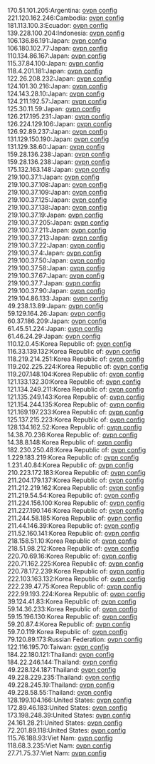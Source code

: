170.51.101.205:Argentina: [ovpn config](vpn/170_51_101_205.ovpn)  
221.120.162.246:Cambodia: [ovpn config](vpn/221_120_162_246.ovpn)  
181.113.100.3:Ecuador: [ovpn config](vpn/181_113_100_3.ovpn)  
139.228.100.204:Indonesia: [ovpn config](vpn/139_228_100_204.ovpn)  
106.136.86.191:Japan: [ovpn config](vpn/106_136_86_191.ovpn)  
106.180.102.77:Japan: [ovpn config](vpn/106_180_102_77.ovpn)  
110.134.86.167:Japan: [ovpn config](vpn/110_134_86_167.ovpn)  
115.37.84.100:Japan: [ovpn config](vpn/115_37_84_100.ovpn)  
118.4.201.181:Japan: [ovpn config](vpn/118_4_201_181.ovpn)  
122.26.208.232:Japan: [ovpn config](vpn/122_26_208_232.ovpn)  
124.101.30.216:Japan: [ovpn config](vpn/124_101_30_216.ovpn)  
124.143.28.10:Japan: [ovpn config](vpn/124_143_28_10.ovpn)  
124.211.192.57:Japan: [ovpn config](vpn/124_211_192_57.ovpn)  
125.30.11.59:Japan: [ovpn config](vpn/125_30_11_59.ovpn)  
126.217.195.231:Japan: [ovpn config](vpn/126_217_195_231.ovpn)  
126.224.129.106:Japan: [ovpn config](vpn/126_224_129_106.ovpn)  
126.92.89.237:Japan: [ovpn config](vpn/126_92_89_237.ovpn)  
131.129.150.190:Japan: [ovpn config](vpn/131_129_150_190.ovpn)  
131.129.38.60:Japan: [ovpn config](vpn/131_129_38_60.ovpn)  
159.28.136.238:Japan: [ovpn config](vpn/159_28_136_238.ovpn)  
159.28.136.238:Japan: [ovpn config](vpn/159_28_136_238.ovpn)  
175.132.163.148:Japan: [ovpn config](vpn/175_132_163_148.ovpn)  
219.100.37.1:Japan: [ovpn config](vpn/219_100_37_1.ovpn)  
219.100.37.108:Japan: [ovpn config](vpn/219_100_37_108.ovpn)  
219.100.37.109:Japan: [ovpn config](vpn/219_100_37_109.ovpn)  
219.100.37.125:Japan: [ovpn config](vpn/219_100_37_125.ovpn)  
219.100.37.138:Japan: [ovpn config](vpn/219_100_37_138.ovpn)  
219.100.37.19:Japan: [ovpn config](vpn/219_100_37_19.ovpn)  
219.100.37.205:Japan: [ovpn config](vpn/219_100_37_205.ovpn)  
219.100.37.211:Japan: [ovpn config](vpn/219_100_37_211.ovpn)  
219.100.37.213:Japan: [ovpn config](vpn/219_100_37_213.ovpn)  
219.100.37.22:Japan: [ovpn config](vpn/219_100_37_22.ovpn)  
219.100.37.4:Japan: [ovpn config](vpn/219_100_37_4.ovpn)  
219.100.37.50:Japan: [ovpn config](vpn/219_100_37_50.ovpn)  
219.100.37.58:Japan: [ovpn config](vpn/219_100_37_58.ovpn)  
219.100.37.67:Japan: [ovpn config](vpn/219_100_37_67.ovpn)  
219.100.37.7:Japan: [ovpn config](vpn/219_100_37_7.ovpn)  
219.100.37.90:Japan: [ovpn config](vpn/219_100_37_90.ovpn)  
219.104.86.133:Japan: [ovpn config](vpn/219_104_86_133.ovpn)  
49.238.13.89:Japan: [ovpn config](vpn/49_238_13_89.ovpn)  
59.129.164.26:Japan: [ovpn config](vpn/59_129_164_26.ovpn)  
60.37.186.209:Japan: [ovpn config](vpn/60_37_186_209.ovpn)  
61.45.51.224:Japan: [ovpn config](vpn/61_45_51_224.ovpn)  
61.46.24.29:Japan: [ovpn config](vpn/61_46_24_29.ovpn)  
110.12.0.45:Korea Republic of: [ovpn config](vpn/110_12_0_45.ovpn)  
116.33.139.132:Korea Republic of: [ovpn config](vpn/116_33_139_132.ovpn)  
118.219.214.251:Korea Republic of: [ovpn config](vpn/118_219_214_251.ovpn)  
119.202.225.224:Korea Republic of: [ovpn config](vpn/119_202_225_224.ovpn)  
119.207.148.104:Korea Republic of: [ovpn config](vpn/119_207_148_104.ovpn)  
121.133.132.30:Korea Republic of: [ovpn config](vpn/121_133_132_30.ovpn)  
121.134.249.211:Korea Republic of: [ovpn config](vpn/121_134_249_211.ovpn)  
121.135.249.143:Korea Republic of: [ovpn config](vpn/121_135_249_143.ovpn)  
121.154.244.135:Korea Republic of: [ovpn config](vpn/121_154_244_135.ovpn)  
121.169.197.233:Korea Republic of: [ovpn config](vpn/121_169_197_233.ovpn)  
125.137.215.223:Korea Republic of: [ovpn config](vpn/125_137_215_223.ovpn)  
128.134.162.52:Korea Republic of: [ovpn config](vpn/128_134_162_52.ovpn)  
14.38.70.236:Korea Republic of: [ovpn config](vpn/14_38_70_236.ovpn)  
14.38.8.148:Korea Republic of: [ovpn config](vpn/14_38_8_148.ovpn)  
182.230.250.48:Korea Republic of: [ovpn config](vpn/182_230_250_48.ovpn)  
1.229.183.219:Korea Republic of: [ovpn config](vpn/1_229_183_219.ovpn)  
1.231.40.84:Korea Republic of: [ovpn config](vpn/1_231_40_84.ovpn)  
210.223.172.183:Korea Republic of: [ovpn config](vpn/210_223_172_183.ovpn)  
211.204.179.137:Korea Republic of: [ovpn config](vpn/211_204_179_137.ovpn)  
211.212.219.162:Korea Republic of: [ovpn config](vpn/211_212_219_162.ovpn)  
211.219.54.54:Korea Republic of: [ovpn config](vpn/211_219_54_54.ovpn)  
211.224.156.100:Korea Republic of: [ovpn config](vpn/211_224_156_100.ovpn)  
211.227.190.146:Korea Republic of: [ovpn config](vpn/211_227_190_146.ovpn)  
211.244.58.185:Korea Republic of: [ovpn config](vpn/211_244_58_185.ovpn)  
211.44.146.39:Korea Republic of: [ovpn config](vpn/211_44_146_39.ovpn)  
211.52.160.141:Korea Republic of: [ovpn config](vpn/211_52_160_141.ovpn)  
218.158.51.10:Korea Republic of: [ovpn config](vpn/218_158_51_10.ovpn)  
218.51.98.212:Korea Republic of: [ovpn config](vpn/218_51_98_212.ovpn)  
220.70.69.16:Korea Republic of: [ovpn config](vpn/220_70_69_16.ovpn)  
220.71.162.225:Korea Republic of: [ovpn config](vpn/220_71_162_225.ovpn)  
220.78.172.239:Korea Republic of: [ovpn config](vpn/220_78_172_239.ovpn)  
222.103.163.132:Korea Republic of: [ovpn config](vpn/222_103_163_132.ovpn)  
222.239.47.75:Korea Republic of: [ovpn config](vpn/222_239_47_75.ovpn)  
222.99.193.224:Korea Republic of: [ovpn config](vpn/222_99_193_224.ovpn)  
39.124.41.83:Korea Republic of: [ovpn config](vpn/39_124_41_83.ovpn)  
59.14.36.233:Korea Republic of: [ovpn config](vpn/59_14_36_233.ovpn)  
59.15.196.130:Korea Republic of: [ovpn config](vpn/59_15_196_130.ovpn)  
59.20.87.4:Korea Republic of: [ovpn config](vpn/59_20_87_4.ovpn)  
59.7.0.119:Korea Republic of: [ovpn config](vpn/59_7_0_119.ovpn)  
79.120.89.173:Russian Federation: [ovpn config](vpn/79_120_89_173.ovpn)  
122.116.195.70:Taiwan: [ovpn config](vpn/122_116_195_70.ovpn)  
184.22.180.121:Thailand: [ovpn config](vpn/184_22_180_121.ovpn)  
184.22.246.144:Thailand: [ovpn config](vpn/184_22_246_144.ovpn)  
49.228.124.187:Thailand: [ovpn config](vpn/49_228_124_187.ovpn)  
49.228.229.235:Thailand: [ovpn config](vpn/49_228_229_235.ovpn)  
49.228.245.19:Thailand: [ovpn config](vpn/49_228_245_19.ovpn)  
49.228.58.55:Thailand: [ovpn config](vpn/49_228_58_55.ovpn)  
128.199.104.166:United States: [ovpn config](vpn/128_199_104_166.ovpn)  
172.89.46.183:United States: [ovpn config](vpn/172_89_46_183.ovpn)  
173.198.248.39:United States: [ovpn config](vpn/173_198_248_39.ovpn)  
24.161.28.21:United States: [ovpn config](vpn/24_161_28_21.ovpn)  
72.201.89.118:United States: [ovpn config](vpn/72_201_89_118.ovpn)  
115.76.188.93:Viet Nam: [ovpn config](vpn/115_76_188_93.ovpn)  
118.68.3.235:Viet Nam: [ovpn config](vpn/118_68_3_235.ovpn)  
27.71.75.37:Viet Nam: [ovpn config](vpn/27_71_75_37.ovpn)  
